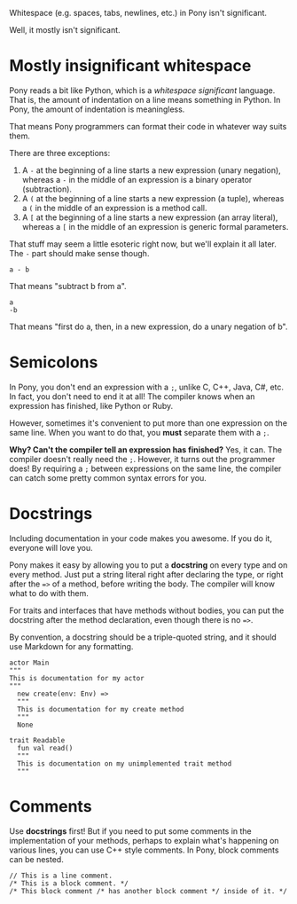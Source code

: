 Whitespace (e.g. spaces, tabs, newlines, etc.) in Pony isn't significant.

Well, it mostly isn't significant.

# Mostly insignificant whitespace

Pony reads a bit like Python, which is a _whitespace significant_ language. 
That is, the amount of indentation on a line means something in Python. In 
Pony, the amount of indentation is meaningless.

That means Pony programmers can format their code in whatever way suits them.

There are three exceptions:

1. A `-` at the beginning of a line starts a new expression (unary negation), 
whereas a `-` in the middle of an expression is a binary operator (subtraction).
2. A `(` at the beginning of a line starts a new expression (a tuple), whereas 
a `(` in the middle of an expression is a method call.
3. A `[` at the beginning of a line starts a new expression (an array literal), 
whereas a `[` in the middle of an expression is generic formal parameters.

That stuff may seem a little esoteric right now, but we'll explain it all 
later. The `-` part should make sense though.

```pony
a - b
```

That means "subtract b from a".

```pony
a
-b
```

That means "first do a, then, in a new expression, do a unary negation of b".

# Semicolons

In Pony, you don't end an expression with a `;`, unlike C, C++, Java, C#, etc. 
In fact, you don't need to end it at all! The compiler knows when an expression 
has finished, like Python or Ruby.

However, sometimes it's convenient to put more than one expression on the same 
line. When you want to do that, you __must__ separate them with a `;`.

__Why? Can't the compiler tell an expression has finished?__ Yes, it can. The 
compiler doesn't really need the `;`. However, it turns out the programmer 
does! By requiring a `;` between expressions on the same line, the compiler can 
catch some pretty common syntax errors for you.

# Docstrings

Including documentation in your code makes you awesome. If you do it, everyone 
will love you.

Pony makes it easy by allowing you to put a __docstring__ on every type and on 
every method. Just put a string literal right after declaring the type, or 
right after the `=>` of a method, before writing the body. The compiler will 
know what to do with them.

For traits and interfaces that have methods without bodies, you can put the 
docstring after the method declaration, even though there is no `=>`.

By convention, a docstring should be a triple-quoted string, and it should use 
Markdown for any formatting.

```pony
actor Main
"""
This is documentation for my actor
"""
  new create(env: Env) =>
  """
  This is documentation for my create method
  """
  None

trait Readable
  fun val read()
  """
  This is documentation on my unimplemented trait method
  """
```

# Comments

Use __docstrings__ first! But if you need to put some comments in the 
implementation of your methods, perhaps to explain what's happening on various 
lines, you can use C++ style comments. In Pony, block comments can be nested.

```pony
// This is a line comment.
/* This is a block comment. */
/* This block comment /* has another block comment */ inside of it. */
```
